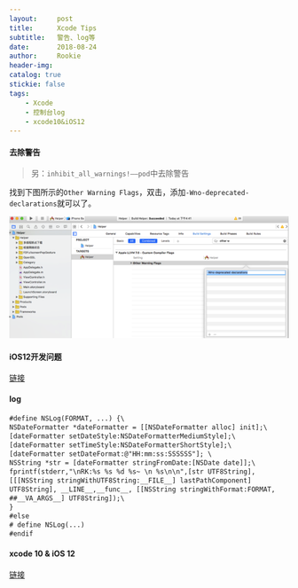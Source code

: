 ```yaml
---
layout:     post
title:      Xcode Tips
subtitle:   警告、log等
date:       2018-08-24
author:     Rookie
header-img: 
catalog: true
stickie: false
tags:
    - Xcode
    - 控制台log
    - xcode10&iOS12
---
```


#### 去除警告

>另：`inhibit_all_warnings!——pod`中去除警告  

找到下图所示的`Other Warning Flags`，双击，添加`-Wno-deprecated-declarations`就可以了。

![项目1](/img/20180824/1.png)

#### iOS12开发问题 

[链接](https://www.jianshu.com/p/e939e51cc3ad)

#### log

```
#define NSLog(FORMAT, ...) {\
NSDateFormatter *dateFormatter = [[NSDateFormatter alloc] init];\
[dateFormatter setDateStyle:NSDateFormatterMediumStyle];\
[dateFormatter setTimeStyle:NSDateFormatterShortStyle];\
[dateFormatter setDateFormat:@"HH:mm:ss:SSSSSS"]; \
NSString *str = [dateFormatter stringFromDate:[NSDate date]];\
fprintf(stderr,"\nRK:%s %s %d %s~ \n %s\n\n",[str UTF8String],[[[NSString stringWithUTF8String:__FILE__] lastPathComponent] UTF8String], __LINE__,__func__, [[NSString stringWithFormat:FORMAT, ##__VA_ARGS__] UTF8String]);\
}
#else
# define NSLog(...)
#endif
```
#### xcode 10 & iOS 12

[链接](https://awhisper.github.io/2018/06/08/libstdc-inxcode10ios12/)


